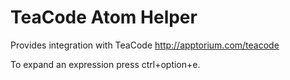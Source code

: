 # TeaCode Atom Helper

Provides integration with TeaCode http://apptorium.com/teacode

To expand an expression press ctrl+option+e.
